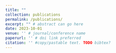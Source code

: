 ```yaml
---
title: ""
collection: publications
permalink: /publications/
excerpt: "" # abstract can go here
date: 2023-10-01
venue: '' # journal/conference name
paperurl: '' # doi link preferred
citation: '' #copy/pastable text. TODO bibtex?
---
```

